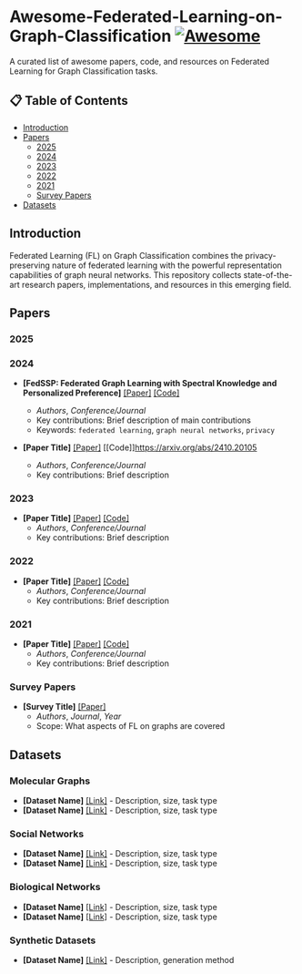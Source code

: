 # Awesome-Federated-Learning-on-Graph-Classification [![Awesome](https://awesome.re/badge.svg)](https://awesome.re)

A curated list of awesome papers, code, and resources on Federated Learning for Graph Classification tasks.

## 📋 Table of Contents
- [Introduction](#introduction)
- [Papers](#papers)
  - [2025](#2025)
  - [2024](#2024)
  - [2023](#2023)
  - [2022](#2022)
  - [2021](#2021)
  - [Survey Papers](#survey-papers)
- [Datasets](#datasets)


## Introduction

Federated Learning (FL) on Graph Classification combines the privacy-preserving nature of federated learning with the powerful representation capabilities of graph neural networks. This repository collects state-of-the-art research papers, implementations, and resources in this emerging field.

## Papers

### 2025

### 2024
- **[FedSSP: Federated Graph Learning with Spectral Knowledge and Personalized Preference]** [[Paper]]([link](https://arxiv.org/abs/2410.20105)) [[Code]]([link](https://github.com/OakleyTan/FedSSP)) 
  - *Authors*, *Conference/Journal*
  - Key contributions: Brief description of main contributions
  - Keywords: `federated learning`, `graph neural networks`, `privacy`

- **[Paper Title]** [[Paper]](link) [[Code]]https://arxiv.org/abs/2410.20105
  - *Authors*, *Conference/Journal*
  - Key contributions: Brief description

### 2023
- **[Paper Title]** [[Paper]](link) [[Code]](link)
  - *Authors*, *Conference/Journal*
  - Key contributions: Brief description

### 2022
- **[Paper Title]** [[Paper]](link) [[Code]](link)
  - *Authors*, *Conference/Journal*
  - Key contributions: Brief description

### 2021
- **[Paper Title]** [[Paper]](link) [[Code]](link)
  - *Authors*, *Conference/Journal*
  - Key contributions: Brief description

### Survey Papers
- **[Survey Title]** [[Paper]](link)
  - *Authors*, *Journal*, *Year*
  - Scope: What aspects of FL on graphs are covered


## Datasets

### Molecular Graphs
- **[Dataset Name]** [[Link]](link) - Description, size, task type
- **[Dataset Name]** [[Link]](link) - Description, size, task type

### Social Networks
- **[Dataset Name]** [[Link]](link) - Description, size, task type
- **[Dataset Name]** [[Link]](link) - Description, size, task type

### Biological Networks
- **[Dataset Name]** [[Link]](link) - Description, size, task type
- **[Dataset Name]** [[Link]](link) - Description, size, task type

### Synthetic Datasets
- **[Dataset Name]** [[Link]](link) - Description, generation method


